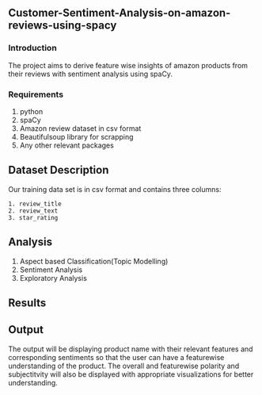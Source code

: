 ## Customer-Sentiment-Analysis-on-amazon-reviews-using-spacy
### Introduction
The project aims to derive feature wise insights of amazon products from their reviews with sentiment analysis using spaCy.
### Requirements
1. python
2. spaCy
3. Amazon review dataset in csv format
4. Beautifulsoup library for scrapping
5. Any other relevant packages
## Dataset Description
Our training data set is in csv format and contains three columns:

    1. review_title
    2. review_text
    3. star_rating
## Analysis
1. Aspect based Classification(Topic Modelling)
2. Sentiment Analysis
3. Exploratory Analysis
## Results
## Output
The output will be displaying  product name with their relevant features and  corresponding sentiments so that the user can have a featurewise understanding of the product. The overall and featurewise polarity and subjectitvity will also be displayed with appropriate visualizations for better understanding.

   
    

